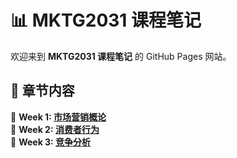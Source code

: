 
# 📊 MKTG2031 课程笔记

欢迎来到 **MKTG2031 课程笔记** 的 GitHub Pages 网站。

## 📌 章节内容
📌 **Week 1: [市场营销概论](notes/week1.md)**  
📌 **Week 2: [消费者行为](notes/week2.md)**  
📌 **Week 3: [竞争分析](notes/week3.md)**  

